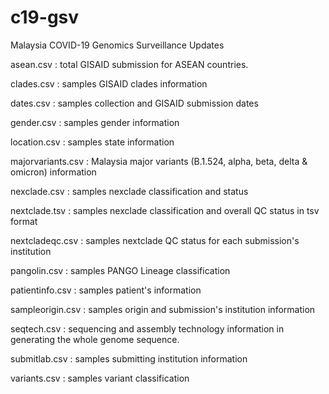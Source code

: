 # c19-gsv
Malaysia COVID-19 Genomics Surveillance Updates

asean.csv : total GISAID submission for ASEAN countries.

clades.csv : samples GISAID clades information

dates.csv : samples collection and GISAID submission dates

gender.csv : samples gender information

location.csv : samples state information

majorvariants.csv : Malaysia major variants (B.1.524, alpha, beta, delta & omicron) information

nexclade.csv : samples nexclade classification and status

nextclade.tsv : samples nexclade classification and overall QC status in tsv format

nextcladeqc.csv : samples nextclade QC status for each submission's institution

pangolin.csv : samples PANGO Lineage classification

patientinfo.csv : samples patient's information

sampleorigin.csv : samples origin and submission's institution information

seqtech.csv : sequencing and assembly technology information in generating the whole genome sequence.

submitlab.csv : samples submitting institution information

variants.csv : samples variant classification
